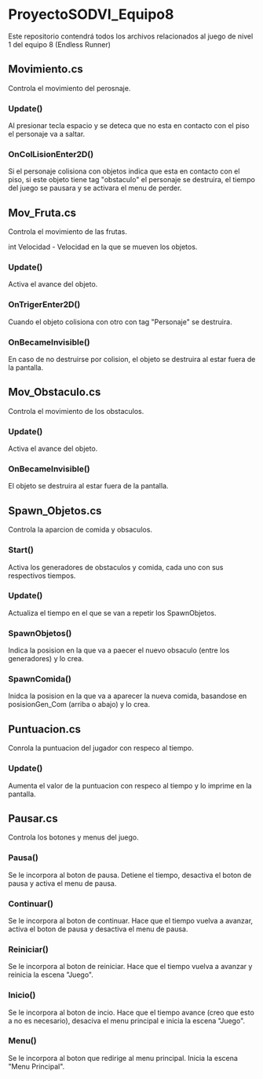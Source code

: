 # ProyectoSODVI_Equipo8
 Este repositorio contendrá todos los archivos relacionados al juego de nivel 1 del equipo 8 (Endless Runner)


## Movimiento.cs
Controla el movimiento del perosnaje.

### Update()
Al presionar tecla espacio y se deteca que no esta en contacto con el piso el personaje va a saltar.

### OnColLisionEnter2D()
Si el personaje colisiona con objetos indica que esta en contacto con el piso, si este objeto tiene tag "obstaculo" el personaje se destruira, el tiempo del juego se pausara y se activara el menu de perder.


## Mov_Fruta.cs
Controla el movimiento de las frutas.

int Velocidad - Velocidad en la que se mueven los objetos.

### Update()
Activa el avance del objeto.

### OnTrigerEnter2D()
Cuando el objeto colisiona con otro con tag "Personaje" se destruira.

### OnBecameInvisible()
En caso de no destruirse por colision, el objeto se destruira al estar fuera de la pantalla.


## Mov_Obstaculo.cs
Controla el movimiento de los obstaculos.

### Update()
Activa el avance del objeto.

### OnBecameInvisible()
El objeto se destruira al estar fuera de la pantalla.


## Spawn_Objetos.cs
Controla la aparcion de comida y obsaculos.

### Start()
Activa los generadores de obstaculos y comida, cada uno con sus respectivos tiempos. 

### Update()
Actualiza el tiempo en el que se van a repetir los SpawnObjetos.

### SpawnObjetos()
Indica la posision en la que va a paecer el nuevo obsaculo (entre los generadores) y lo crea.

### SpawnComida()
Inidca la posision en la que va a aparecer la nueva comida, basandose en posisionGen_Com (arriba o abajo) y lo crea.


## Puntuacion.cs
Conrola la puntuacion del jugador con respeco al tiempo.

### Update()
Aumenta el valor de la puntuacion con respeco al tiempo y lo imprime en la pantalla.


## Pausar.cs
Controla los botones y menus del juego.

### Pausa()
Se le incorpora al boton de pausa.
Detiene el tiempo, desactiva el boton de pausa y activa el menu de pausa.

### Continuar()
Se le incorpora al boton de continuar.
Hace que el tiempo vuelva a avanzar, activa el boton de pausa y desactiva el menu de pausa.

### Reiniciar()
Se le incorpora al boton de reiniciar.
Hace que el tiempo vuelva a avanzar y reinicia la escena "Juego".

### Inicio()
Se le incorpora al boton de incio.
Hace que el tiempo avance (creo que esto a no es necesario), desaciva el menu principal e inicia la escena "Juego".

### Menu()
Se le incorpora al boton que redirige al menu principal.
Inicia la escena "Menu Principal".
